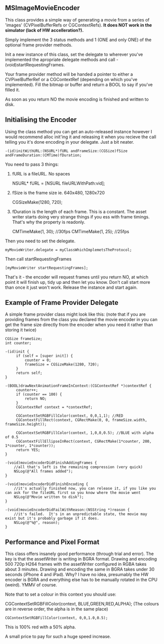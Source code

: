 MSImageMovieEncoder
-------------------

This class provides a simple way of generating a movie from a series of 'images' (CVPixelBufferRefs or CGContextRefs).  **It does NOT work in the simulator (lack of HW accelleration?).**
 
Simply implement the 3 status methods and 1 (ONE and only ONE) of the optional frame provider methods.
 
Init a new instance of this class, set the delegate to wherever you've implemented the apropriate delegate methods and call -(void)startRequestingFrames.
 
Your frame provider method will be handed a pointer to either a CVPixelBufferRef or a CGContextRef (depending on which you've implemented).  Fill the bitmap or buffer and return a BOOL to say if you've filled it.
 
As soon as you return NO the movie encoding is finished and written to disk.


Initialising the Encoder
------------------------

Using the class method you can get an auto-released instance however I would recommend alloc init'ing it and releasing it when you recieve the call telling you it's done encoding in your delegate.  Just a bit neater.

	-(id)initWithURL:(NSURL*)fURL andFrameSize:(CGSize)fSize andFrameDuration:(CMTime)fDuration;

You need to pass 3 things:

1. fURL is a fileURL.  No spaces

	NSURL* fURL = [NSURL fileURLWithPath:vid];

2. fSize is the frame size ie. 640x480, 1280x720

	CGSizeMake(1280, 720);

3. fDuration is the length of each frame.  This is a constant.  The asset writer starts doing very strange things if you ess with frame timings.  That's why the property is readonly.

	CMTimeMake(1, 30); //30fps
	CMTimeMake(1, 25); //25fps
	
Then you need to set the delegate.
	
	myMovieWriter.delegate = myClassWhichImplemetsTheProtocol;
	
Then call startRequestingFrames

	[myMovieWriter startRequestingFrames];
	
That's it - the encoder will request frames until you return NO, at which point it will finish up, tidy up and then let you know.  Don't call start more than once it just won't work.  Release the instance and start again.
	

Example of Frame Provider Delegate
----------------------------------

A simple frame provider class might look like this: (note that if you are providing frames from the class you declared the movie encoder in you can get the frame size directly from the encoder when you need it rather than storing it twice)
 
	CGSize frameSize;
	int counter;
 
	-(id)init {
		 if (self = [super init]) {
			 counter = 0;
			 frameSize = CGSizeMake(1280, 720);
		 }
		 return self;
	}

	-(BOOL)drawNextAnimationFrameInContext:(CGContextRef *)contextRef {
		 counter++;
		 if (counter == 100) {
			 return NO;
		 }
		 CGContextRef context = *contextRef;
		 
		 CGContextSetRGBFillColor(context, 0,0,1,1); //RED
		 CGContextFillRect(context, CGRectMake(0, 0, frameSize.width, frameSize.height));
		 
		 CGContextSetRGBFillColor(context, 1,0,0,0.5); //BLUE with alpha of 0.5
		 CGContextFillEllipseInRect(context, CGRectMake(1*counter, 200, 1*counter, 1*counter));
		 return YES;
	}
 
	-(void)movieEncoderDidFinishAddingFrames {
		//all that's left is the remaining compression (very quick)
		NSLog(@"All frames added");
	}
	 
	-(void)movieEncoderDidFinishEncoding {
		//it's actually finished now, you can release it, if you like you can ask for the fileURL first so you know where the movie went
		NSLog(@"Movie written to disk");
	}
	 
	-(void)movieEncoderDidFailWithReason:(NSString *)reason {
		//it's failed.  It's in an unpredictable state, the movie may exist but it's probably garbage if it does.
		NSLog(@"%@", reason);
	}
 
Performance and Pixel Format
----------------------------

This class offers insanely good performance (through trial and error).  The key is that the assetWriter is writing in BGRA format.  Drawing and encoding 500 720p H264 frames with the assetWriter configured in RGBA takes about 3 minutes.  Drawing and encoding the same in BGRA takes under 30 seconds (iPhone 4 and iPad).  Why?  I have no idea, presumably the HW encoder is BGRA and everything else has to be manually rotated in the CPU (weird).  YMMV of course.

Note that to set a colour in this context you should use:

CGContextSetRGBFillColor(context, BLUE,GREEN,RED,ALPHA); (The colours are in reverse order, the alpha is in the same place)

	CGContextSetRGBFillColor(context, 0,0,1.0,0.5);

This is 100% red with a 50% alpha.

A small price to pay for such a huge speed increase.
